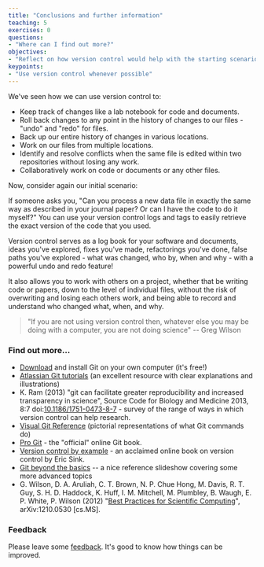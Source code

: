 ```yaml
---
title: "Conclusions and further information"
teaching: 5
exercises: 0
questions:
- "Where can I find out more?"
objectives:
- "Reflect on how version control would help with the starting scenario"
keypoints:
- "Use version control whenever possible"
---
```



We've seen how we can use version control to:

* Keep track of changes like a lab notebook for code and documents.  
* Roll back changes to any point in the history of changes to our files - "undo" and
"redo" for files.  
* Back up our entire history of changes in various locations.  
* Work on our files from multiple locations.  
* Identify and resolve conflicts when the same file is edited within two
repositories without
losing any work.  
* Collaboratively work on code or documents or any other files.

Now, consider again our initial scenario:

If someone asks you, "Can you process a new data file in exactly the same
way as described in your journal paper? Or can I have the code to do it myself?"
You can use your version control logs and tags to easily retrieve the exact
version of the code that you used.

Version control serves as a log book for your software and documents, ideas
you've explored, fixes you've made, refactorings you've done, false paths
you've explored - what was changed, who by, when and why - with a powerful undo
and redo feature!

It also allows you to work with others on a project, whether that be writing
code or papers, down to the level of individual files, without the risk of
overwriting and losing each others work, and being able to record and
understand who changed what, when, and why. 

> "If you are not using version control then, whatever else you may be doing
> with a computer, you are not doing science" -- Greg Wilson

### Find out more...

* [Download](https://git-scm.com/downloads) and install Git on your own computer (it's free!)
* [Atlassian Git tutorials](https://www.atlassian.com/git/tutorials/) (an
excellent resource with clear explanations and illustrations)
* K. Ram  (2013) "git can facilitate greater reproducibility and increased
transparency in science", Source Code for Biology and Medicine 2013, 8:7
doi:[10.1186/1751-0473-8-7](http://dx.doi.org/10.1186/1751-0473-8-7) - survey
of the range of ways in which version control can help research.  
* [Visual Git Reference](http://marklodato.github.com/visual-git-guide/index-en.html)
(pictorial representations of what Git commands do)
* [Pro Git](http://git-scm.com/book) - the "official" online Git book.  
* [Version control by example](http://www.ericsink.com/vcbe/) - an acclaimed online book
on version control by Eric Sink.  
* [Git beyond the basics](https://speakerdeck.com/zakkak/git-beyond-the-basics) -- a nice reference
slideshow covering some more advanced topics
* G. Wilson, D. A. Aruliah, C. T. Brown, N. P. Chue
Hong, M. Davis, R. T. Guy, S. H. D. Haddock, K. Huff, I. M. Mitchell, M.
Plumbley, B. Waugh, E. P. White, P. Wilson (2012) "[Best Practices for
Scientific Computing](http://arxiv.org/abs/1210.0530)", arXiv:1210.0530
[cs.MS].

### Feedback
Please leave some [feedback](https://docs.google.com/forms/d/e/1FAIpQLSdfpd8QuG9SPAehY5PBJ7AQdbH_eQcDL0UNbS2Oqs6960BTww/viewform?usp=pp_url&entry.1427428485&entry.1759822899&entry.1444288709=Version+control+with+Git+and+GitHub&entry.1409009513&entry.160472735&entry.2083518247&entry.9232415://docs.google.com/forms/d/e/1FAIpQLSdfpd8QuG9SPAehY5PBJ7AQdbH_eQcDL0UNbS2Oqs6960BTww/viewform?usp=pp_url&entry.1427428485&entry.1759822899&entry.1444288709=Version+control+with+Git+and+GitHub&entry.1409009513&entry.160472735&entry.2083518247&entry.92324155).
It's good to know how things can be improved.
